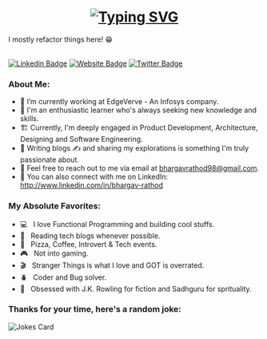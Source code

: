 <h1 align="center">
  <a href="https://git.io/typing-svg">
    <img src="https://readme-typing-svg.herokuapp.com?font=Poppins&size=30&pause=1000&color=05A31E&center=true&vCenter=true&random=false&width=435&lines=Hello%2C+There!+%F0%9F%91%8B;This+is+Bhargav+Rathod;Nice+to+meet+you!" alt="Typing SVG" />
  </a>
</h1>
I mostly refactor things here! 😁
<br/> <br/>

[![Linkedin Badge](https://img.shields.io/badge/-Bhargav_Rathod-blue?style=flat&logo=Linkedin&logoColor=white&link=https://www.linkedin.com/in/bhargav-rathod/)](https://www.linkedin.com/in/bhargav-rathod/) 
[![Website Badge](https://img.shields.io/badge/-Bhargav's_Diary-pink?style=flat&logo=Google-Chrome&logoColor=white&link=https://bhargavsdiary.wordpress.com)](https://bhargavsdiary.wordpress.com) 
[![Twitter Badge](https://img.shields.io/badge/-@bhargav__rathod-1ca0f1?style=flat&labelColor=1ca0f1&logo=twitter&logoColor=white&link=https://twitter.com/bhargav__rathod)](https://twitter.com/bhargav__rathod) 

### About Me:
- 🔭 I’m currently working at EdgeVerve - An Infosys company.
- 🧠 I'm an enthusiastic learner who's always seeking new knowledge and skills.
- 🏗️ Currently, I'm deeply engaged in Product Development, Architecture, Designing and Software Engineering.
- 💞️ Writing blogs ✍️ and sharing my explorations is something I'm truly passionate about.
- 📧 Feel free to reach out to me via email at bhargavrathod98@gmail.com.
- 🔗 You can also connect with me on LinkedIn: http://www.linkedin.com/in/bhargav-rathod

### My Absolute Favorites:

- 💻 &nbsp; I love Functional Programming and building cool stuffs.
- 📰 &nbsp; Reading tech blogs whenever possible.
- 🍕 &nbsp; Pizza, Coffee, Introvert & Tech events.
- 🎮 &nbsp; Not into gaming.
- 🎬 &nbsp; Stranger Things is what I love and GOT is overrated.
- 🪲 &nbsp; Coder and Bug solver.
- 📕 &nbsp; Obsessed with J.K. Rowling for fiction and Sadhguru for sprituality.

### Thanks for your time, here's a random joke:

![Jokes Card](https://readme-jokes.vercel.app/api)

<!---
bhargav-rathod/bhargav-rathod is a ✨ special ✨ repository because its `README.md` (this file) appears on your GitHub profile.
You can click the Preview link to take a look at your changes.
--->
